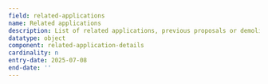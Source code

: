 ```yaml
---
field: related-applications
name: Related applications
description: List of related applications, previous proposals or demolitions for the site
datatype: object
component: related-application-details
cardinality: n
entry-date: 2025-07-08
end-date: ''
---
```


